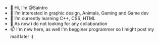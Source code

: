 - 👋 Hi, I’m @Saintro
- 👀 I’m interested in graphic design, Animals, Gaming and Game dev
- 🌱 I’m currently learning C++, CSS, HTML
- 💞️ As now i do not looking for any collaboration
- 📫 I'm new here, as well I'm begginer programmer so I might post my mail later :)
